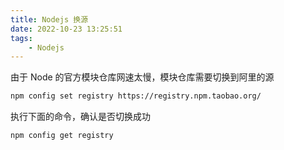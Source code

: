 ```yaml
---
title: Nodejs 换源
date: 2022-10-23 13:25:51
tags:
    - Nodejs
---
```


由于 Node 的官方模块仓库网速太慢，模块仓库需要切换到阿里的源<!--more-->

```bash
npm config set registry https://registry.npm.taobao.org/
```

执行下面的命令，确认是否切换成功

```bash
npm config get registry
```



